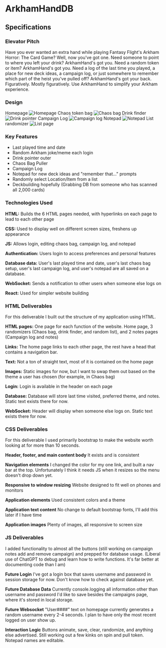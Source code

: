 # ArkhamHandDB

## Specifications

### Elevator Pitch
Have you ever wanted an extra hand while playing Fantasy Flight's Arkham Horror: The Card Game? Well, now you've got one. Need someone to point to where you left your drink? ArkhamHand's got you. Need a random token or item? ArkhamHand's got you. Need a log of the last time you played, a place for new deck ideas, a campaign log, or just somewhere to remember which part of the heist you've pulled off? ArkhamHand's got your back. Figuratively. Mostly figuratively. Use ArkhamHand to simplify your Arkham experience.

### Design
Homepage
![Homepage](/Assets/Mockup/Home.png)
Chaos token bag
![Chaos bag](/Assets/Mockup/ChaosBag.png)
Drink finder
![Drink pointer](/Assets/Mockup/DrinkPointer.png)
Campaign Log
![Campaign log](/Assets/Mockup/CampaignLog.png)
Notepad
![Notepad](/Assets/Mockup/Notepad.png)
List randomizer
![List page](/Assets/Mockup/RandomList.png)

### Key Features
- Last played time and date
- Random Arkham joke/meme each login
- Drink pointer outer
- Chaos Bag Puller 
- Campaign Log
- Notepad for new deck ideas and "remember that..." prompts
- Randomly select Location/Item from a list
- Deckbuilding hopefully (Grabbing DB from someone who has scanned all 2,000 cards)

### Technologies Used
**HTML:** Builds the 6 HTML pages needed, with hyperlinks on each page to lead to each other page

**CSS:** Used to display well on different screen sizes, freshens up appearance

**JS:** Allows login, editing chaos bag, campaign log, and notepad

**Authentication:** Users login to access preferences and personal features

**Database data:** User's last played time and date, user's last chaos bag setup, user's last campaign log, and user's notepad are all saved on a database.

**WebSocket:** Sends a notification to other users when someone else logs on

**React:** Used for simpler website building

### HTML Deliverables

For this deliverable I built out the structure of my application using HTML.

**HTML pages:** One page for each function of the website. Home page, 3 randomizers (Chaos bag, drink finder, and random list), and 2 notes pages (Campaign log and notes)

**Links:** The home page links to each other page, the rest have a head that contains a navigation bar.

**Text:** Not a ton of straight text, most of it is contained on the home page

**Images:** Static images for now, but I want to swap them out based on the theme a user has chosen (for example, in Chaos bag)

**Login:** Login is available in the header on each page

**Database:** Database will store last time visited, preferred theme, and notes. Static text exists there for now.

**WebSocket:** Header will display when someone else logs on. Static text exists there for now.

### CSS Deliverables

For this deliverable I used primarily bootstrap to make the website worth looking at for more than 10 seconds.

**Header, footer, and main content body** It exists and is consistent

**Navigation elements** I changed the color for my one link, and built a nav bar at the top. Unfortunately I think it needs JS when it resizes so the menu doesn't drop down yet.

**Responsive to window resizing** Website designed to fit well on phones and monitors

**Application elements** Used consistent colors and a theme

**Application text content** No change to default bootstrap fonts, I'll add this later if I have time

**Application images** Plenty of images, all responsive to screen size

### JS Deliverables

I added functionality to almost all the buttons (still working on campaign notes add and remove campaign) and prepped for database usage.
(Liberal use of ChatGPT to debug and learn how to write functions. It's far better at documenting code than I am)

**Future Login** I've got a login box that saves username and password in session storage for now. Don't know how to check against database yet.

**Future Database Data** Currently console.logging all information other than username and password I'd like to save besides the campaigns page, where it's stored in local storage.

**Future Websocket** "User####" text on homepage currently generates a random username every 2-4 seconds. I plan to have only the most recent logged on user show up.

**Interaction Logic** Buttons animate, save, clear, randomize, and anything else advertised. Still working out a few kinks on spin and pull token. Notepad names are editable.
